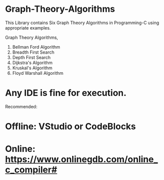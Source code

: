 # Graph-Theory-Algorithms
This Library contains Six Graph Theory Algorithms in Programming-C using appropriate examples.

Graph Theory Algorithms,

1. Bellman Ford Algorithm
2. Breadth First Search
3. Depth First Search
4. Dijkstra's Algorithm
5. Kruskal's Algorithm
6. Floyd Warshall Algorithm

# Any IDE is fine for execution.

Recommended:

# Offline: VStudio or CodeBlocks

# Online: https://www.onlinegdb.com/online_c_compiler#
 
